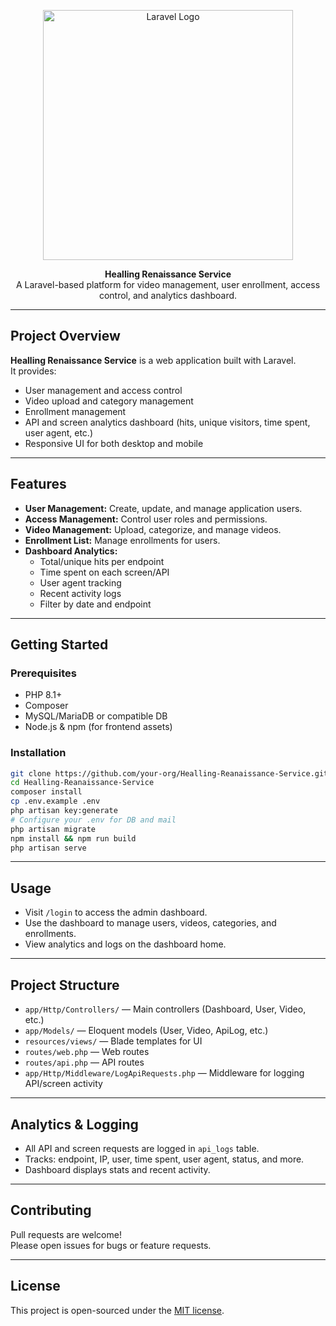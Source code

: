 <p align="center"><img src="https://raw.githubusercontent.com/laravel/art/master/logo-lockup/5%20SVG/2%20CMYK/1%20Full%20Color/laravel-logolockup-cmyk-red.svg" width="400" alt="Laravel Logo"></p>

<p align="center">
<b>Healling Renaissance Service</b><br>
A Laravel-based platform for video management, user enrollment, access control, and analytics dashboard.
</p>

---

## Project Overview

**Healling Renaissance Service** is a web application built with Laravel.  
It provides:

- User management and access control
- Video upload and category management
- Enrollment management
- API and screen analytics dashboard (hits, unique visitors, time spent, user agent, etc.)
- Responsive UI for both desktop and mobile

---

## Features

- **User Management:** Create, update, and manage application users.
- **Access Management:** Control user roles and permissions.
- **Video Management:** Upload, categorize, and manage videos.
- **Enrollment List:** Manage enrollments for users.
- **Dashboard Analytics:** 
  - Total/unique hits per endpoint
  - Time spent on each screen/API
  - User agent tracking
  - Recent activity logs
  - Filter by date and endpoint

---

## Getting Started

### Prerequisites

- PHP 8.1+
- Composer
- MySQL/MariaDB or compatible DB
- Node.js & npm (for frontend assets)

### Installation

```bash
git clone https://github.com/your-org/Healling-Reanaissance-Service.git
cd Healling-Reanaissance-Service
composer install
cp .env.example .env
php artisan key:generate
# Configure your .env for DB and mail
php artisan migrate
npm install && npm run build
php artisan serve
```

---

## Usage

- Visit `/login` to access the admin dashboard.
- Use the dashboard to manage users, videos, categories, and enrollments.
- View analytics and logs on the dashboard home.

---

## Project Structure

- `app/Http/Controllers/` — Main controllers (Dashboard, User, Video, etc.)
- `app/Models/` — Eloquent models (User, Video, ApiLog, etc.)
- `resources/views/` — Blade templates for UI
- `routes/web.php` — Web routes
- `routes/api.php` — API routes
- `app/Http/Middleware/LogApiRequests.php` — Middleware for logging API/screen activity

---

## Analytics & Logging

- All API and screen requests are logged in `api_logs` table.
- Tracks: endpoint, IP, user, time spent, user agent, status, and more.
- Dashboard displays stats and recent activity.

---

## Contributing

Pull requests are welcome!  
Please open issues for bugs or feature requests.

---

## License

This project is open-sourced under the [MIT license](https://opensource.org/licenses/MIT).